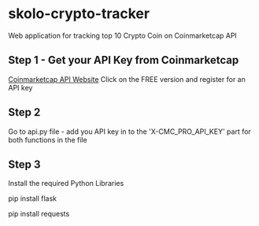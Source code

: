 # skolo-crypto-tracker
Web application for tracking top 10 Crypto Coin on Coinmarketcap API

## Step 1 - Get your API Key from Coinmarketcap

[Coinmarketcap API Website](https://coinmarketcap.com/api/pricing/)
Click on the FREE version and register for an API key

## Step 2
Go to api.py file - add you API key in to the 'X-CMC_PRO_API_KEY' part for both functions in the file

## Step 3
Install the required Python Libraries

pip install flask

pip install requests
